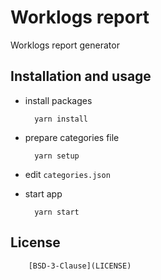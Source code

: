 # Worklogs report

Worklogs report generator


## Installation and usage

* install packages

        yarn install

* prepare categories file

        yarn setup

* edit `categories.json`

* start app

        yarn start


## License

        [BSD-3-Clause](LICENSE)

